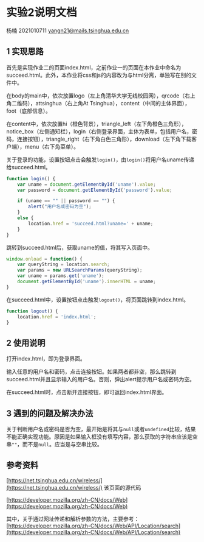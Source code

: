 # 实验2说明文档

杨楠 2021010711 yangn21@mails.tsinghua.edu.cn

## 1 实现思路

首先是实现作业二的页面index.html，之前作业一的页面在本作业中命名为succeed.html。此外，本作业将css和js的内容改为与html分离，单独写在别的文件中。

在body的main中，依次放置logo（左上角清华大学无线校园网），qrcode（右上角二维码），attsinghua（右上角At Tsinghua），content（中间的主体界面），foot（底部信息）。

在content中，依次放置hi（橙色背景），triangle_left（左下角橙色三角形），notice_box（左侧通知栏），login（右侧登录界面，主体为表单，包括用户名，密码，连接按钮），triangle_right（右下角白色三角形），download（左下角下载客户端），menu（右下角菜单）。

关于登录的功能，设置按钮点击会触发`login()`，由`login()`将用户名uname传递给succeed.html。

```js
function login() {
    var uname = document.getElementById('uname').value;
    var password = document.getElementById('password').value;

    if (uname == "" || password == "") {
        alert("用户名或密码为空");
    }
    else {
        location.href = 'succeed.html?uname=' + uname;
    }
}
```

跳转到succeed.html后，获取uname的值，将其写入页面中。

```js
window.onload = function() {
    var queryString = location.search;
    var params = new URLSearchParams(queryString);
    var uname = params.get('uname');
    document.getElementById('uname').innerHTML = uname;
}
```

在succeed.html中，设置按钮点击触发`logout()`，将页面跳转到index.html。

```js
function logout() {
    location.href = 'index.html';
}
```

## 2 使用说明

打开index.html，即为登录界面。

输入任意的用户名和密码，点击连接按钮。如果两者都非空，那么跳转到succeed.html并且显示输入的用户名。否则，弹出alert提示用户名或密码为空。

在succeed.html时，点击断开连接按钮，即可返回index.html界面。


## 3 遇到的问题及解决办法

关于判断用户名或密码是否为空，最开始是将其与`null`或者`undefined`比较，结果不能正确实现功能。原因是如果输入框没有填写内容，那么获取的字符串应该是空串`""`，而不是`null`。应当是与空串比较。

## 参考资料

[https://net.tsinghua.edu.cn/wireless/](https://net.tsinghua.edu.cn/wireless/) 该页面的源代码

[https://developer.mozilla.org/zh-CN/docs/Web](https://developer.mozilla.org/zh-CN/docs/Web)

其中，关于通过网址传递和解析参数的方法，主要参考：[https://developer.mozilla.org/zh-CN/docs/Web/API/Location/search](https://developer.mozilla.org/zh-CN/docs/Web/API/Location/search)
